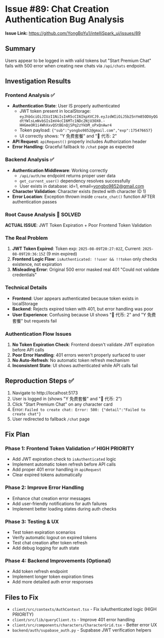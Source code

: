 # Issue #89: Chat Creation Authentication Bug Analysis

**Issue Link:** https://github.com/YongBoYu1/intelliSpark_ui/issues/89

## Summary
Users appear to be logged in with valid tokens but "Start Premium Chat" fails with 500 error when creating new chats via `/api/chats` endpoint.

## Investigation Results

### Frontend Analysis ✅
- **Authentication State**: User IS properly authenticated
  - JWT token present in localStorage: `eyJhbGciOiJIUzI1NiIsInR5cCI6IkpXVCJ9.eyJzdWIiOiJ5b25nYm85ODUyQGdtYWlsLmNvbSIsImV4cCI6MTc1NDc2NjU3OX0.-HHGmeOR1i4WhXxvQStBEnQjSPq2zYkbM_oPxQnAwr4`
  - Token payload: `{"sub":"yongbo9852@gmail.com","exp":175476657}`
  - UI correctly shows: "Y 免费套餐" and "🎯 代币: 2"
- **API Request**: `apiRequest()` properly includes Authorization header
- **Error Handling**: Graceful fallback to `/chat` page as expected

### Backend Analysis ✅  
- **Authentication Middleware**: Working correctly
  - `/api/auth/me` endpoint returns proper user data
  - `get_current_user()` dependency resolves successfully
  - User exists in database: id=1, email=yongbo9852@gmail.com
- **Character Validation**: Character exists (tested with character ID 1)
- **Error Location**: Exception thrown inside `create_chat()` function AFTER authentication passes

### Root Cause Analysis 🎯 SOLVED

**ACTUAL ISSUE**: JWT Token Expiration + Poor Frontend Token Validation

### The Real Problem
1. **JWT Token Expired**: Token exp: `2025-08-09T20:27:02Z`, Current: `2025-08-09T20:36:15Z` (9 min expired)
2. **Frontend Logic Flaw**: `isAuthenticated: !!user && !!token` only checks existence, not expiration
3. **Misleading Error**: Original 500 error masked real 401 "Could not validate credentials"

### Technical Details
- **Frontend**: User appears authenticated because token exists in localStorage
- **Backend**: Rejects expired token with 401, but error handling was poor
- **User Experience**: Confusing because UI shows "🎯 代币: 2" and "Y 免费套餐" but requests fail

### Authentication Flow Issues
1. **No Token Expiration Check**: Frontend doesn't validate JWT expiration before API calls
2. **Poor Error Handling**: 401 errors weren't properly surfaced to user
3. **No Auto-Refresh**: No automatic token refresh mechanism
4. **Inconsistent State**: UI shows authenticated while API calls fail

## Reproduction Steps ✅
1. Navigate to http://localhost:5173  
2. User is logged in (shows "Y 免费套餐" and "🎯 代币: 2")
3. Click "Start Premium Chat" on any character card
4. Error: `Failed to create chat: Error: 500: {"detail":"Failed to create chat"}`
5. User redirected to fallback `/chat` page

## Fix Plan

### Phase 1: Frontend Token Validation ✅ HIGH PRIORITY
- Add JWT expiration check to `isAuthenticated` logic
- Implement automatic token refresh before API calls
- Add proper 401 error handling in `apiRequest`
- Clear expired tokens automatically

### Phase 2: Improve Error Handling
- Enhance chat creation error messages 
- Add user-friendly notifications for auth failures
- Implement better loading states during auth checks

### Phase 3: Testing & UX
- Test token expiration scenarios
- Verify automatic logout on expired tokens
- Test chat creation after token refresh
- Add debug logging for auth state

### Phase 4: Backend Improvements (Optional)
- Add token refresh endpoint
- Implement longer token expiration times
- Add more detailed auth error responses

## Files to Fix
- `client/src/contexts/AuthContext.tsx` - Fix isAuthenticated logic (HIGH PRIORITY)
- `client/src/lib/queryClient.ts` - Improve 401 error handling
- `client/src/components/characters/CharacterGrid.tsx` - Better error UX
- `backend/auth/supabase_auth.py` - Supabase JWT verification helpers

